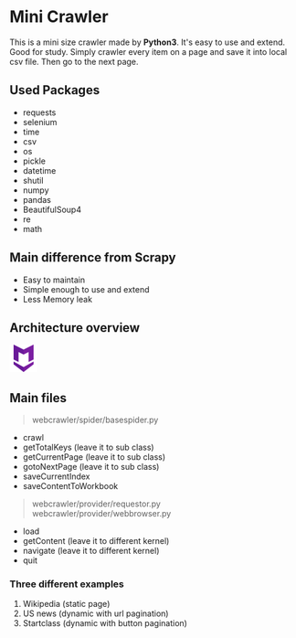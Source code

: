 # Mini Crawler
This is a mini size crawler made by **Python3**. It's easy to use and extend. Good for study.
Simply crawler every item on a page and save it into local csv file. Then go to the next page.

## Used Packages
- requests
- selenium
- time
- csv
- os
- pickle
- datetime
- shutil
- numpy
- pandas
- BeautifulSoup4
- re
- math

## Main difference from Scrapy
- Easy to maintain
- Simple enough to use and extend
- Less Memory leak

## Architecture overview
![alt text](https://github.com/adam-p/markdown-here/raw/master/src/common/images/icon48.png "Logo Title Text 1")

## Main files
> webcrawler/spider/basespider.py
- crawl
- getTotalKeys (leave it to sub class)
- getCurrentPage (leave it to sub class)
- gotoNextPage (leave it to sub class)
- saveCurrentIndex
- saveContentToWorkbook

> webcrawler/provider/requestor.py
> webcrawler/provider/webbrowser.py
- load
- getContent (leave it to different kernel)
- navigate (leave it to different kernel)
- quit


### Three different examples
1. Wikipedia (static page)
2. US news (dynamic with url pagination)
3. Startclass (dynamic with button pagination)
